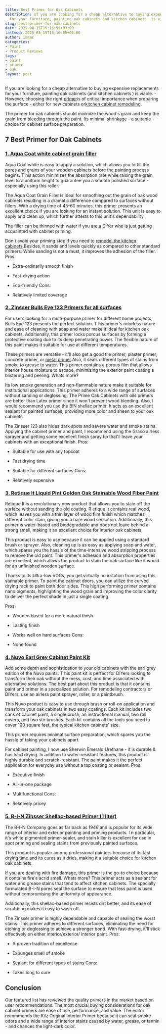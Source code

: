 ```yaml
---
title: Best Primer for Oak Cabinets
description: If you are looking for a cheap alternative to buying expensive replacements
  for your furniture, painting oak cabinets and kitchen cabinets  is viable. -...
slug: best-primer-for-oak-cabinets
date: 2025-08-15T15:16:55+03:00
lastmod: 2025-08-15T15:16:55+03:00
author: Isaac
categories:
- Paint
- Product Reviews
tags:
- paint
- primer
- oak
layout: post
---
```

If you are looking for a cheap alternative to buying expensive replacements for your furniture, painting oak cabinets (and kitchen cabinets ) is viable. - However, choosing the right [primer](https://pestpolicy.com/best-bonding-primer-for-kitchen-cabinets/)is of critical importance when preparing the surface - either for new cabinets or[kitchen cabinet remodeling](https://pestpolicy.com/how-much-does-it-cost-to-[paint](https://pestpolicy.com/best-drywall-primer-sealer/)-kitchen-cabinets/).

The primer for oak cabinets should minimize the wood's grain and keep the grain from bleeding through the paint. Its minimal shrinkage - a suitable choice for cabinet surface preparation.

##  7 Best Primer for Oak Cabinets

###  [1. Aqua Coat white cabinet grain filler](https://www.amazon.com/dp/B07HQY2PF6/?tag=p-policy-20)

Aqua Coat white is easy to apply a solution, which allows you to fill the pores and grains of your wooden cabinets before the painting process begins. T his action minimizes the absorption rate while raising the grain level to a uniform height to guarantee you a smooth polished surface - especially using this roller.

The Aqua Coat Grain Filler is ideal for smoothing out the grain of oak wood cabinets resulting in a dramatic difference compared to surfaces without fillers. With a drying time of 45-60 minutes, this primer presents an excellent choice if you are looking for an instant solution. This unit is easy to apply and clean up, which further attests to this unit's dependability.

The filler can be thinned with water if you are a DIYer who is just getting acquainted with cabinet priming.

Don't avoid your priming step if you need to [remodel the kitchen cabinets](https://www.houselogic.com/by-room/kitchen/kitchen-cabinet-refacing/).Besides, it sands and levels quickly as compared to other standard primers. While sanding is not a must, it improves the adhesion of the filler.
Pros:

- Extra-ordinarily smooth finish

- Fast-drying action

- Eco-friendly Cons:

- Relatively limited coverage

###  [2. Zinsser Bulls Eye 123 Primers for all surfaces](https://www.amazon.com/dp/B000H5VKBQ/?tag=p-policy-20)

For users looking for a multi-purpose primer for different home projects, Bulls Eye 123 presents the perfect solution. T his primer's odorless nature and ease of cleaning with soap and water make it ideal for kitchen oak cabinets. Additionally, this primer locks porous surfaces by forming a protective coating due to its deep penetrating power. The flexible nature of this paint makes it suitable for use at different temperatures.

These primers are versatile - it'll also get a good tile primer, plaster primer, concrete primer, or [metal primer](https://pestpolicy.com/best-primer-for-rusted-metal/).Also, it seals different types of stains from smoke to grease to water. This primer contains a porous film that allows interior house moisture to escape, minimizing the exterior paint coating's blistering and peeling. Whats more?

Its low smoke generation and non-flammable nature make it suitable for institutional applications. This primer adheres to a wide range of surfaces without sanding or deglossing. The Prime Oak Cabinets with oils primers are better than Latex primer since it won't prevent wood bleeding. Also, I would recommend you use the BIN shellac primer. It acts as an excellent sealant for painted surfaces, providing more color and sheen to your oak cabinets.

The Zinsser 123 also hides dark spots and severe water and smoke stains. Applying the cabinet primer and paint, I recommend using the Graco airless sprayer and getting some excellent finish spray tip that'll leave your cabinets with an exceptional finish.
Pros:

- Suitable for use with any topcoat

- Fast drying time

- Suitable for different surfaces Cons:

- Relatively expensive

###  [3. Retique It Liquid Pint Golden Oak Stainable Wood Fiber Paint](https://www.amazon.com/dp/B079YLWWQJ/?tag=p-policy-20)

Retique It is a revolutionary new product that allows you to stain off the surface without sanding the old coating. R etique It contains real wood, which leaves you with a thin layer of wood film finish which matches different color stain, giving you a bare wood sensation. Additionally, this primer is water-based and biodegradable and does not leave behind a strong smell, making it an excellent choice for interior oak cabinets.

This product is easy to use because it can be applied using a standard brush or sprayer. Also, cleaning up is as easy as applying soap and water, which spares you the hassle of the time-intensive wood stripping process to remove the old paint. This primer's adhesion and absorption properties are excellent, which allows the product to stain the oak surface like it would for an unfinished wooden surface.

Thanks to its Ultra-low VOCs, you get virtually no irritation from using this stainable primer. To paint the cabinet doors, you can utilize the curved drying rack to paint both door sides. This high performing primer contains nano pigments, highlighting the wood grain and improving the color clarity to deliver the perfect shade in just a single coating.

Pros:

- Wooden based for a more natural finish

- Lasting finish

- Works well on hard surfaces Cons:

- None found

###  [4. Nuvo Earl Grey Cabinet Paint Kit](https://www.amazon.com/dp/B0749QJV15/?tag=p-policy-20)

Add some depth and sophistication to your old cabinets with the earl grey edition of the Nuvo paints. T his paint kit is perfect for DIYers looking to transform their oak without the mess, cost, and time associated with alternative solutions. The best part about this product is that it contains paint and primer in a specialized solution. For remodeling contractors or DIYers, use an airless paint sprayer, roller, or a paintbrush.

This Nuvo product is easy to use through brush or roll-on application and transform your oak cabinets in two easy coatings. Each kit includes two cans of cabinet paint, a single brush, an instructional manual, two roll covers, and two stir brushes. Each kit contains all the tools you need to cover 100 square feet, the typical kitchen cabinets' size.

This primer requires minimal surface preparation, which spares you the hassle of taking your cabinets apart.

For cabinet painting, I now use Sherwin Emerald Urethane - it is durable & has hard drying. In addition to water-resistant features, this product is highly durable and scratch-resistant. The paint makes it the perfect application for everyday use without a top coating or sealant.
Pros:

- Executive finish

- All-in-one package

- Multifunctional Cons:

- Relatively pricey

###  [5. B-I-N Zinsser Shellac-based Primer (1 liter)](https://www.amazon.com/dp/B00113UKQY/?tag=p-policy-20)

The B-I-N Company goes as far back as 1946 and is popular for its wide range of interior and exterior painting and priming products. I n particular, it's white pigmented primer-sealer, and stain killer is excellent for use in spot priming and sealing stains from previously painted surfaces.

This product is popular among professional painters because of its fast drying time and its cures as it dries, making it a suitable choice for kitchen oak cabinets.

If you are dealing with fire damage, this primer is the go-to choice because it contains fire's acrid smell. Whats more? This primer acts as a sealant for water and grease stains that tend to affect kitchen cabinets. The specially formulated B-I-N pores seal the surface to ensure that less paint is used without compromising the uniformity of appearance.

Additionally, this shellac-based primer resists dirt better, and its ease of scrubbing makes it easy to wash off.

The Zinsser primer is highly dependable and capable of sealing the worst stains. This primer adheres to different surfaces, eliminating the need for etching or deglossing to achieve a stronger bond. With fast-drying, it'll stick effectively on either interior/exterior/ interior paint.
Pros:

- A proven tradition of excellence

- Expunges smell of smoke

- Sealant for different types of stains Cons:

- Takes long to cure

##  Conclusion

Our featured list has reviewed the quality primers in the market based on user recommendations. The most crucial buying considerations for oak cabinet primers are ease of use, performance, and value. The editor recommends the Kilz Original Interior Primer because it can seal smoke odors and a wide range of interior stains caused by water, grease, or tannin - and chances the light-dark color.
